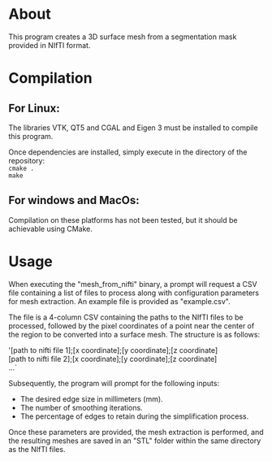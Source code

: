 # About

This program creates a 3D surface mesh from a segmentation mask provided in NIfTI format.

# Compilation

## For Linux:

The libraries VTK, QT5 and CGAL and Eigen 3 must be installed to compile this program.

Once dependencies are installed, simply execute in the directory of the repository:  
`cmake .`  
`make` 
  
## For windows and MacOs:

Compilation on these platforms has not been tested, but it should be achievable using CMake.

# Usage

When executing the "mesh_from_nifti" binary, a prompt will request a CSV file containing a list of files to process along with configuration parameters for mesh extraction. An example file is provided as "example.csv".

The file is a 4-column CSV containing the paths to the NIfTI files to be processed, followed by the pixel coordinates of a point near the center of the region to be converted into a surface mesh. The structure is as follows:

'[path to nifti file 1];[x coordinate];[y coordinate];[z coordinate]  
[path to nifti file 2];[x coordinate];[y coordinate];[z coordinate]  
...`

Subsequently, the program will prompt for the following inputs:

- The desired edge size in millimeters (mm).
- The number of smoothing iterations.
- The percentage of edges to retain during the simplification process.

Once these parameters are provided, the mesh extraction is performed, and the resulting meshes are saved in an "STL" folder within the same directory as the NIfTI files.
